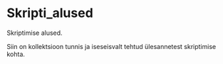 # Skripti_alused
Skriptimise alused.

Siin on kollektsioon tunnis ja iseseisvalt tehtud ülesannetest skriptimise kohta.
